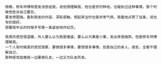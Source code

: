     傍晚，修车师傅特意发消息给我，说他很理解我，他也是农村种地，也碰到过这种事情，那个时候他告诉自己要忍，
    要发愤图强。看到我发的内容，深有感触，想起来当时也是非常气愤。我看他点赞了这条，说也写的很好，
    想要我毕业的时候手写第一条留给他作纪念。

    我真的感觉很温暖，外人要么以为我是傻逼，要么以为事是小事，发出来很搞笑。但是修车师傅理解我。
    一个人有时候真的感觉很累，要做很多事情，要想很多事情，但是自己的亲人，朋友，全都不理解自己，
    那种感觉就像我一边要救队友，一边又为队友所卖。

